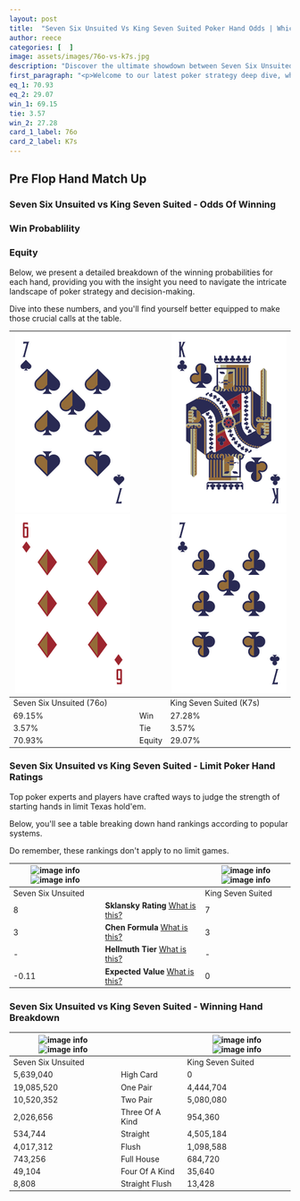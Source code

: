 ```yaml
---
layout: post
title:  "Seven Six Unsuited Vs King Seven Suited Poker Hand Odds | Which Is The Better Hand In Poker? A Complete Guide"
author: reece
categories: [  ]
image: assets/images/76o-vs-k7s.jpg
description: "Discover the ultimate showdown between Seven Six Unsuited and King Seven Suited in poker! Uncover the odds, strategies, and scenarios where one hand triumphs over the other. Get ready to up your poker game with this thrilling analysis."
first_paragraph: "<p>Welcome to our latest poker strategy deep dive, where we're pitting two distinct hands against each other in a high-stakes showdown: Seven Six Unsuited vs King Seven Suited.</p><p>In the dynamic world of poker, every decision counts, and knowing which hand holds the upper hand is key to your success at the table.</p><p>In this article, we'll dissect these two hands, explore the scenarios where one dominates the other, and equip you with the knowledge to make strategic choices that can tip the odds in your favor.</p><p>Get ready to unravel the intriguing dynamics of these poker hands and elevate your game to new heights.</p>"
eq_1: 70.93
eq_2: 29.07
win_1: 69.15
tie: 3.57
win_2: 27.28
card_1_label: 76o
card_2_label: K7s
---
```




[comment]: # (sp0)

## Pre Flop Hand Match Up

<div class="table hand-ratings" markdown="1"> 



### Seven Six Unsuited vs King Seven Suited - Odds Of Winning


  
<div class="row graphs"> 
<div class="col-lg-6">
    <h3>Win Probablility</h3>
    <canvas id="WinChart"></canvas>
</div>
<div class="col-lg-6">
    <h3>Equity</h3>
    <canvas id="EquityChart"></canvas>
</div>
</div>

  Below, we present a detailed breakdown of the winning probabilities for each hand, providing you with the insight you need to navigate the intricate landscape of poker strategy and decision-making. 

Dive into these numbers, and you'll find yourself better equipped to make those crucial calls at the table.


    
| ![image info](assets/images/hand1/7.png) ![image info](assets/images/hand1/6o.png) |  | ![image info](assets/images/hand2/k.png) ![image info](assets/images/hand2/7.png) |
| -------- | -------- | -------- |
| Seven Six Unsuited (76o) |  | King Seven Suited (K7s) |
| 69.15% | Win | 27.28% |
| 3.57% | Tie | 3.57% |
| 70.93% | Equity | 29.07% |




[comment]: # (sp1)



### Seven Six Unsuited vs King Seven Suited - Limit Poker Hand Ratings

Top poker experts and players have crafted ways to judge the strength of starting hands in limit Texas hold'em. 

Below, you'll see a table breaking down hand rankings according to popular systems. 

Do remember, these rankings don't apply to no limit games.


    
| ![image info](https://www.riverpairs.com/assets/images/hand1/7.png) ![image info](https://www.riverpairs.com/assets/images/hand1/6o.png) |  | ![image info](https://www.riverpairs.com/assets/images/hand2/k.png) ![image info](https://www.riverpairs.com/assets/images/hand2/7.png) |
| -------- | -------- | -------- |
| Seven Six Unsuited |  | King Seven Suited |
| 8 | **Sklansky Rating** [What is this?](/sklansky-rating-explained) | 7 |
| 3 | **Chen Formula** [What is this?](/chen-formula-explained) | 3 |
| - | **Hellmuth Tier** [What is this?](/Hellmuth-tier-explained) | - |
| -0.11 | **Expected Value** [What is this?](/expected-value-explained) | 0 |




[comment]: # (sp2)



### Seven Six Unsuited vs King Seven Suited - Winning Hand Breakdown


    
| ![image info](https://www.riverpairs.com/assets/images/hand1/7.png) ![image info](https://www.riverpairs.com/assets/images/hand1/6o.png) |  | ![image info](https://www.riverpairs.com/assets/images/hand2/k.png) ![image info](https://www.riverpairs.com/assets/images/hand2/7.png) |
| -------- | -------- | -------- |
| Seven Six Unsuited |  | King Seven Suited |
| 5,639,040 | High Card | 0 |
| 19,085,520 | One Pair | 4,444,704 |
| 10,520,352 | Two Pair | 5,080,080 |
| 2,026,656 | Three Of A Kind | 954,360 |
| 534,744 | Straight | 4,505,184 |
| 4,017,312 | Flush | 1,098,588 |
| 743,256 | Full House | 684,720 |
| 49,104 | Four Of A Kind | 35,640 |
| 8,808 | Straight Flush | 13,428 |




[comment]: # (sp3)



</div>

[comment]: # (sp4)



[comment]: # (sp5)

